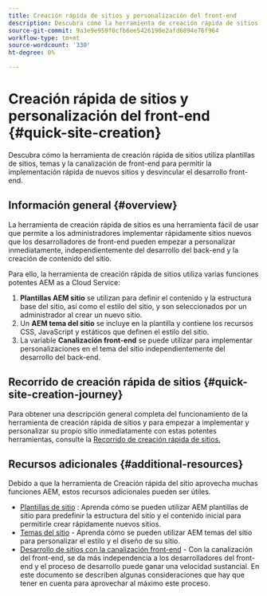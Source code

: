 ```yaml
---
title: Creación rápida de sitios y personalización del front-end
description: Descubra cómo la herramienta de creación rápida de sitios utiliza plantillas de sitios, temas y la canalización de front-end para permitir la implementación rápida de nuevos sitios y desvincular el desarrollo front-end.
source-git-commit: 9a3e9e959f0cfb6ee5426190e2afd6894e76f964
workflow-type: tm+mt
source-wordcount: '330'
ht-degree: 0%

---
```



# Creación rápida de sitios y personalización del front-end {#quick-site-creation}

Descubra cómo la herramienta de creación rápida de sitios utiliza plantillas de sitios, temas y la canalización de front-end para permitir la implementación rápida de nuevos sitios y desvincular el desarrollo front-end.

## Información general {#overview}

La herramienta de creación rápida de sitios es una herramienta fácil de usar que permite a los administradores implementar rápidamente sitios nuevos que los desarrolladores de front-end pueden empezar a personalizar inmediatamente, independientemente del desarrollo del back-end y la creación de contenido del sitio.

Para ello, la herramienta de creación rápida de sitios utiliza varias funciones potentes AEM as a Cloud Service:

1. **Plantillas AEM sitio** se utilizan para definir el contenido y la estructura base del sitio, así como el estilo del sitio, y son seleccionados por un administrador al crear un nuevo sitio.
1. Un **AEM tema del sitio** se incluye en la plantilla y contiene los recursos CSS, JavaScript y estáticos que definen el estilo del sitio.
1. La variable **Canalización front-end** se puede utilizar para implementar personalizaciones en el tema del sitio independientemente del desarrollo del back-end.

## Recorrido de creación rápida de sitios {#quick-site-creation-journey}

Para obtener una descripción general completa del funcionamiento de la herramienta de creación rápida de sitios y para empezar a implementar y personalizar su propio sitio inmediatamente con estas potentes herramientas, consulte la [Recorrido de creación rápida de sitios.](/help/journey-sites/quick-site/overview.md)

## Recursos adicionales {#additional-resources}

Debido a que la herramienta de Creación rápida del sitio aprovecha muchas funciones AEM, estos recursos adicionales pueden ser útiles.

* [Plantillas de sitio](/help/sites-cloud/administering/site-creation/site-templates.md) : Aprenda cómo se pueden utilizar AEM plantillas de sitio para predefinir la estructura del sitio y el contenido inicial para permitirle crear rápidamente nuevos sitios.
* [Temas del sitio](/help/sites-cloud/administering/site-creation/site-themes.md) - Aprenda cómo se pueden utilizar AEM temas del sitio para personalizar el estilo y el diseño de su sitio.
* [Desarrollo de sitios con la canalización front-end](/help/implementing/developing/introduction/developing-with-front-end-pipelines.md) - Con la canalización del front-end, se da más independencia a los desarrolladores del front-end y el proceso de desarrollo puede ganar una velocidad sustancial. En este documento se describen algunas consideraciones que hay que tener en cuenta para aprovechar al máximo este proceso.
